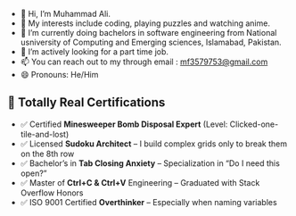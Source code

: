 - 👋 Hi, I’m Muhammad Ali.
- 👀 My interests include coding, playing puzzles and watching anime.
- 🌱 I’m currently doing bachelors in software engineering from National usniversity of Computing and Emerging sciences, Islamabad, Pakistan.
- 💞️ I’m actively looking for a part time job.
- 📫 You can reach out to my through email : mf3579753@gmail.com
- 😄 Pronouns: He/Him

## 🧾 Totally Real Certifications

- ✅ Certified **Minesweeper Bomb Disposal Expert** (Level: Clicked-one-tile-and-lost)
- ✅ Licensed **Sudoku Architect** – I build complex grids only to break them on the 8th row
- ✅ Bachelor’s in **Tab Closing Anxiety** – Specialization in “Do I need this open?”
- ✅ Master of **Ctrl+C & Ctrl+V** Engineering – Graduated with Stack Overflow Honors
- ✅ ISO 9001 Certified **Overthinker** – Especially when naming variables

